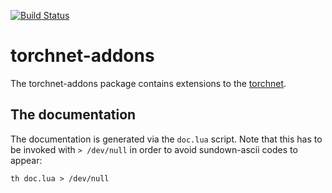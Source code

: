 [![Build Status](https://travis-ci.org/gforge/torchnet-addons.svg)](https://travis-ci.org/gforge/torchnet-addons)

# torchnet-addons

The torchnet-addons package contains extensions to the [torchnet](https://github.com/torchnet/torchnet).

## The documentation

The documentation is generated via the `doc.lua` script. Note that this has to be
invoked with `> /dev/null` in order to avoid sundown-ascii codes to appear:

`th doc.lua > /dev/null`

